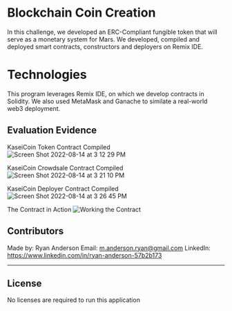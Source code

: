 # Blockchain Coin Creation

In this challenge, we developed an ERC-Compliant fungible token that will serve as a monetary system for Mars. We developed, compiled and deployed smart contracts, constructors and deployers on Remix IDE.

# Technologies
This program leverages Remix IDE, on which we develop contracts in Solidity. We also used MetaMask and Ganache to similate a real-world web3 deployment.
    
## Evaluation Evidence
KaseiCoin Token Contract Compiled
![Screen Shot 2022-08-14 at 3 12 29 PM](https://user-images.githubusercontent.com/98444459/184551544-fb1a3023-ba9e-4127-ad1a-7039fbf01c8a.png)

KaseiCoin Crowdsale Contract Compiled
![Screen Shot 2022-08-14 at 3 21 10 PM](https://user-images.githubusercontent.com/98444459/184551742-a5790d1d-ef46-4af4-840c-2e48794db3cf.png)

KaseiCoin Deployer Contract Compiled
![Screen Shot 2022-08-14 at 3 26 45 PM](https://user-images.githubusercontent.com/98444459/184551894-22e6ef08-fac7-4519-a5d7-c623832fdf53.png)

The Contract in Action
![Working the Contract](https://user-images.githubusercontent.com/98444459/184552570-f6bba927-c017-4901-a87c-13b300aed372.gif)


## Contributors

Made by:
Ryan Anderson
  Email: m.anderson.ryan@gmail.com
  LinkedIn: https://www.linkedin.com/in/ryan-anderson-57b2b173

---

## License

No licenses are required to run this application
